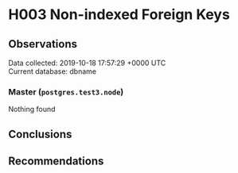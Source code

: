 # H003 Non-indexed Foreign Keys #

## Observations ##
Data collected: 2019-10-18 17:57:29 +0000 UTC  
Current database: dbname  


### Master (`postgres.test3.node`) ###



Nothing found



## Conclusions ##


## Recommendations ##

